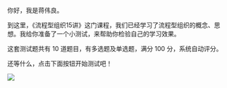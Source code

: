 你好，我是蒋伟良。

到这里，《流程型组织15讲》这门课程，我们已经学习了流程型组织的概念、思想。我给你准备了一个小测试，来帮助你检验自己的学习效果。

这套测试题共有 10 道题目，有多选题及单选题，满分 100 分，系统自动评分。

还等什么，点击下面按钮开始测试吧！

[![](https://static001.geekbang.org/resource/image/28/a4/28d1be62669b4f3cc01c36466bf811a4.png?wh=1142*201)](http://time.geekbang.org/quiz/intro?act_id=375&exam_id=1098)